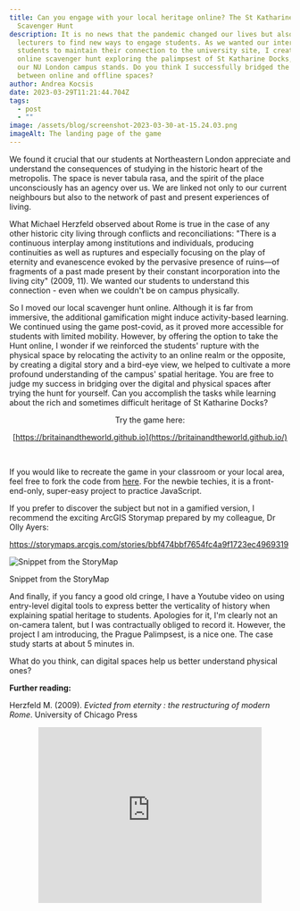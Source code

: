 ```yaml
---
title: Can you engage with your local heritage online? The St Katharine Docks
  Scavenger Hunt
description: It is no news that the pandemic changed our lives but also forced
  lecturers to find new ways to engage students. As we wanted our international
  students to maintain their connection to the university site, I created an
  online scavenger hunt exploring the palimpsest of St Katharine Docks, where
  our NU London campus stands. Do you think I successfully bridged the gap
  between online and offline spaces?
author: Andrea Kocsis
date: 2023-03-29T11:21:44.704Z
tags:
  - post
  - ""
image: /assets/blog/screenshot-2023-03-30-at-15.24.03.png
imageAlt: The landing page of the game
---
```

We found it crucial that our students at Northeastern London appreciate and understand the consequences of studying in the historic heart of the metropolis. The space is never tabula rasa, and the spirit of the place unconsciously has an agency over us. We are linked not only to our current neighbours but also to the network of past and present experiences of living.

What Michael Herzfeld observed about Rome is true in the case of any other historic city living through conflicts and reconciliations: "There is a continuous interplay among institutions and individuals, producing continuities as well as ruptures and especially focusing on the play of eternity and evanescence evoked by the pervasive presence of ruins—of fragments of a past made present by their constant incorporation into the living city" (2009, 11). We wanted our students to understand this connection - even when we couldn't be on campus physically. 

So I moved our local scavenger hunt online. Although it is far from immersive, the additional gamification might induce activity-based learning. We continued using the game post-covid, as it proved more accessible for students with limited mobility. However, by offering the option to take the Hunt online, I wonder if we reinforced the students' rupture with the physical space by relocating the activity to an online realm or the opposite, by creating a digital story and a bird-eye view, we helped to cultivate a more profound understanding of the campus' spatial heritage. You are free to judge my success in bridging over the digital and physical spaces after trying the hunt for yourself. Can you accomplish the tasks while learning about the rich and sometimes difficult heritage of St Katharine Docks? 

<center>T﻿ry the game here:

[https://britainandtheworld.github.io](https://britainandtheworld.github.io/)</center>﻿[](https://britainandtheworld.github.io/)

If you would like to recreate the game in your classroom or your local area, feel free to fork the code from [here](https://github.com/aurigandrea/nuscavengerhunt). For the newbie techies, it is a front-end-only, super-easy project to practice JavaScript. 

If you prefer to discover the subject but not in a gamified version, I recommend the exciting ArcGIS Storymap prepared by my colleague, Dr Olly Ayers:

<https://storymaps.arcgis.com/stories/bbf474bbf7654fc4a9f1723ec4969319>[](https://storymaps.arcgis.com/stories/bbf474bbf7654fc4a9f1723ec4969319)

![Snippet from the StoryMap](/assets/blog/screenshot-2023-03-29-at-20.15.01.png "Snippet from the StoryMap")

Snippet from the StoryMap

And finally, if you fancy a good old cringe, I have a Youtube video on using entry-level digital tools to express better the verticality of history when explaining spatial heritage to students. Apologies for it, I'm clearly not an on-camera talent, but I was contractually obliged to record it. However, the project I am introducing, the Prague Palimpsest, is a nice one. The case study starts at about 5 minutes in. 

What do you think, can digital spaces help us better understand physical ones?

**F﻿urther reading:**

Herzfeld M. (2009). *Evicted from eternity : the restructuring of modern Rome*. University of Chicago Press

<center><iframe width="400\
" height="315" src="https://www.youtube.com/embed/6aLtKNnHlSU" title="YouTube video player" frameborder="0" allow="accelerometer; autoplay; clipboard-write; encrypted-media; gyroscope; picture-in-picture; web-share" allowfullscreen></iframe> </div></center>
